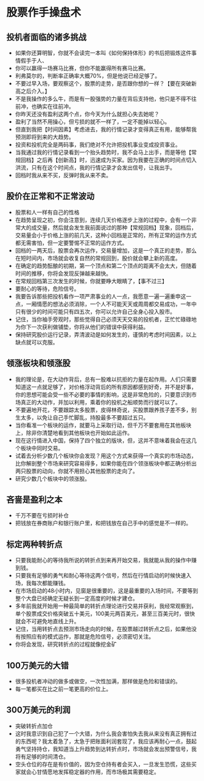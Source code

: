 # 股票作手操盘术


## 投机者面临的诸多挑战

- 如果你还算明智，你就不会读完一本叫《如何保持体形》的书后把锻炼这件事情假手于人、
- 你可以赢得一场赛马比赛，但你不能赢得所有赛马比赛。
- 利弗莫尔的，判断率正确率大概70%，但是他说已经足够了。
- 不要过早入场，要观察这个，股票的走势，是否跟你想的一样？【要在突破新高之后介入。】
- 不是我操作的多么牛，而是有一股强势的力量在背后支持他，他只是不得不往前冲，也确实在往前冲。
- 你昨天还没有盈利这两个点，你今天为什么就担心失去她呢？
- 盈利了当然不用操心，但亏损的就不一样了，一定不能掉以轻心。
- 但直到我把【时间因素】考虑进去，我的行情记录才变得真正有用，能够帮我预测即将到来的大趋势。
- 投资和投机完全是两码事，我们绝对不允许把投机事业变成投资事业。
- 当我通过我的行情记录看到一个抬头趋势时，我不会马上出手，而是等他【常规回档】之后再【创新高】时，迅速成为买家。因为我要在正确的时间点切入洪流，只有在这个时间点，我的行情记录才会发出信号，让我出手。
- 回档时我从来不买，反弹时我从来不卖。

## 股价在正常和不正常波动

- 股票和人一样有自己的性格
- 在趋势呈现之初，你会注意到，连续几天价格逐步上涨的过程中，会有一个非常大的成交量，然后就会发生我前面说过的那种【常规回档】现象，回档后，交易量会小于价格上涨的前几天，这种小回档是正常的，所有正常的运作方式都无需害怕，但一定要警惕不正常的运作方式。
- 回档的一两天后，股票会再次运作，交易量增加，这是一个真正的走势，那么在短时间内，市场就会收复自然的常规回到，股价就会攀上新的高度。
- 在确定的趋势酝酿的初期，第一个顶点和第二个顶点的距离不会太大，但随着时间的推移，你将会发现反弹越来越快。
- 在常规回档第三次发生的时候，你就要睁大眼睛了，【事不过三】
- 要耐心的等待，危险信号。
- 我要告诉那些把投机看作一项严肃事业的人一点，我愿意一遍一遍重申这一点，一厢情愿的想法必须消除，一个人不可能天天或周周都交易成功，一年中只有很少的时间可能只有四五次，你可以允许自己全身心投入股市。
- 记住，当你袖手旁观时，那些觉得自己必须天天交易的投机者，正忙忙碌碌地为你下一次获利做铺垫，你将从他们的错误中获得利益。
- 保持研究股价运行记录，弄清波动是如何发生的，谨慎的考虑时间因素，以上缺点就可以克服。

## 领涨板块和领涨股

- 我的理论是，在大动作背后，总有一股难以抗拒的力量在起作用。人们只需要知道这一点就足够了，对价格浮动背后的所有原因都感到好奇，并不是好事，你的思想可能会受一些不必要的事情的影响，这是非常危险的，只要意识到市场真正的大动作，并加以利用，乘着你的投机之船顺势而行就可以了。
- 不要遍地开花，不要跟踪太多股票，皮得林奇说，买股票跟养孩子差不多，别生太多，以免让自己手忙脚乱，持股最多不要超过五只。
- 当你看准一个板块的运作，就要马上采取行动，但千万不要套用在其他板块上，除非你清楚地看到其他板块也开始如此运作。
- 现在这行情进入中国，保持了四个独立的版块，但，这并不意味着我会在这几个板块中同时交易。
- 试着去分析少数几个板块你会发现？用这个方式来获得一个真实的市场动态，比你解剖整个市场来研究容易得多，如果你能在四个领涨板块中都正确分析出两只股票的动向，你就不用担心其他股票的走向了。
- 研究少数几个板块中的领涨股。

## 吝啬是盈利之本

- 千万不要在亏损时补仓
- 把钱放在券商账户和银行账户里，和把钱放在自己手中的感觉是不一样的。

## 标定两种转折点

- 只要我能耐心的等待我所说的转折点到来再开始交易，我就能从我的操作中赚到钱。
- 只要我有足够的勇气和耐心等待这两个信号，然后在行情启动的时候快速入场，我每次都能赚钱。
- 在市场启动的48小时内，见窗是很重要的，这是最重要的入场时间，不要等到整个大盘已经确定无疑长到一定高度的时候才建仓。
- 多年前我就开始用一种最简单的转折点理论进行交易并获利，我经常观察到，单个股票成交价格突破五十美元，100美元两百美元，甚至三百美元时，很快就会不可避免地直线上升。
- 记住，当用转折点去预测市场走向的时候，在股票越过转折点之后，如果他没有按照应有的模式运作，那就是危险信号，必须密切关注。
- 你将会发现，研究转折点的过程就像挖金矿

## 100万美元的大错

- 很多投机者冲动的做多或做空，一次性加满，那样做是危险和错误的。
- 每一笔都买在比之前一笔更高的价位上。

## 300万美元的利润

- 突破转折点加仓
- 这时我意识到自己犯了一个大错，为什么我会害怕失去我从来没有真正拥有过的东西呢？我太着急了，太急于把账面利润套现了，我应该再耐心一点，鼓起勇气坚持持仓，我知道当上升趋势到达转折点时，市场就会发出预警信号，我将有足够的时间清仓。
- 空头仓位的存在是有价值的，因为空仓持有者会买入，一旦发生恐慌，这些买家就会心甘情愿地发挥稳定器的作用，而市场极其需要稳定。